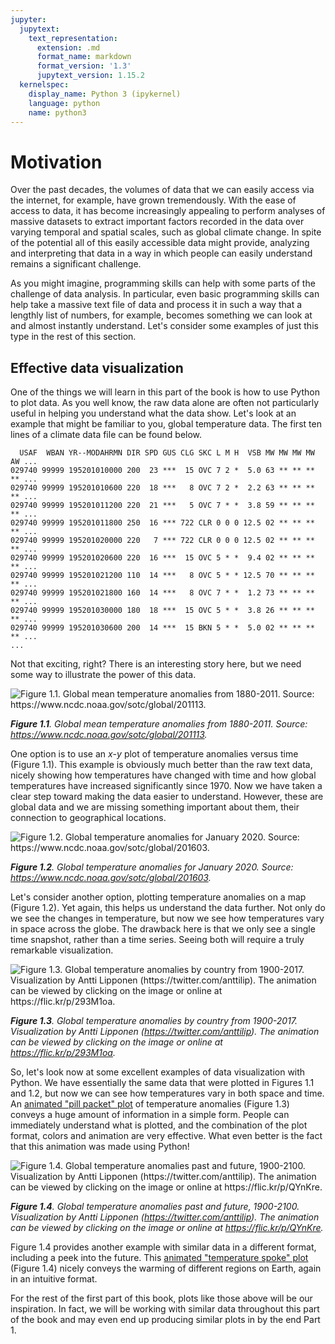 ```yaml
---
jupyter:
  jupytext:
    text_representation:
      extension: .md
      format_name: markdown
      format_version: '1.3'
      jupytext_version: 1.15.2
  kernelspec:
    display_name: Python 3 (ipykernel)
    language: python
    name: python3
---
```


<!-- #region editable=true slideshow={"slide_type": ""} -->
# Motivation

Over the past decades, the volumes of data that we can easily access via the internet, for example, have grown tremendously. With the ease of access to data, it has become increasingly appealing to perform analyses of massive datasets to extract important factors recorded in the data over varying temporal and spatial scales, such as global climate change. In spite of the potential all of this easily accessible data might provide, analyzing and interpreting that data in a way in which people can easily understand remains a significant challenge.

As you might imagine, programming skills can help with some parts of the challenge of data analysis. In particular, even basic programming skills can help take a massive text file of data and process it in such a way that a lengthly list of numbers, for example, becomes something we can look at and almost instantly understand. Let's consider some examples of just this type in the rest of this section.
<!-- #endregion -->

<!-- #region editable=true slideshow={"slide_type": ""} -->
## Effective data visualization

One of the things we will learn in this part of the book is how to use Python to plot data. As you well know, the raw data alone are often not particularly useful in helping you understand what the data show. Let's look at an example that might be familiar to you, global temperature data. The first ten lines of a climate data file can be found below.

```
  USAF  WBAN YR--MODAHRMN DIR SPD GUS CLG SKC L M H  VSB MW MW MW MW AW ...
029740 99999 195201010000 200  23 ***  15 OVC 7 2 *  5.0 63 ** ** ** ** ...
029740 99999 195201010600 220  18 ***   8 OVC 7 2 *  2.2 63 ** ** ** ** ...
029740 99999 195201011200 220  21 ***   5 OVC 7 * *  3.8 59 ** ** ** ** ...
029740 99999 195201011800 250  16 *** 722 CLR 0 0 0 12.5 02 ** ** ** ** ...
029740 99999 195201020000 220   7 *** 722 CLR 0 0 0 12.5 02 ** ** ** ** ...
029740 99999 195201020600 220  16 ***  15 OVC 5 * *  9.4 02 ** ** ** ** ...
029740 99999 195201021200 110  14 ***   8 OVC 5 * * 12.5 70 ** ** ** ** ...
029740 99999 195201021800 160  14 ***   8 OVC 7 * *  1.2 73 ** ** ** ** ...
029740 99999 195201030000 180  18 ***  15 OVC 5 * *  3.8 26 ** ** ** ** ...
029740 99999 195201030600 200  14 ***  15 BKN 5 * *  5.0 02 ** ** ** ** ...
...
```

Not that exciting, right? There is an interesting story here, but we need some way to illustrate the power of this data.
<!-- #endregion -->

<!-- #region editable=true slideshow={"slide_type": ""} -->
![_**Figure 1.1**. Global mean temperature anomalies from 1880-2011. Source: <https://www.ncdc.noaa.gov/sotc/global/201113>._](../img/temperature-anomalies-over-time.png)

_**Figure 1.1**. Global mean temperature anomalies from 1880-2011. Source: <https://www.ncdc.noaa.gov/sotc/global/201113>._

One option is to use an *x*-*y* plot of temperature anomalies versus time (Figure 1.1). This example is obviously much better than the raw text data, nicely showing how temperatures have changed with time and how global temperatures have increased significantly since 1970. Now we have taken a clear step toward making the data easier to understand. However, these are global data and we are missing something important about them, their connection to geographical locations.
<!-- #endregion -->

![_**Figure 1.2**. Global temperature anomalies for January 2020. Source: <https://www.ncdc.noaa.gov/sotc/global/201603>._](../img/global-temperature-anomalies.png)

_**Figure 1.2**. Global temperature anomalies for January 2020. Source: <https://www.ncdc.noaa.gov/sotc/global/201603>._

Let's consider another option, plotting temperature anomalies on a map (Figure 1.2). Yet again, this helps us understand the data further. Not only do we see the changes in temperature, but now we see how temperatures vary in space across the globe. The drawback here is that we only see a single time snapshot, rather than a time series. Seeing both will require a truly remarkable visualization.


![_**Figure 1.3**. Global temperature anomalies by country from 1900-2017. Visualization by Antti Lipponen (<https://twitter.com/anttilip>). The animation can be viewed by clicking on the image or online at <https://flic.kr/p/293M1oa>._](../img/lipponen-video-1.jpg)

_**Figure 1.3**. Global temperature anomalies by country from 1900-2017. Visualization by Antti Lipponen (<https://twitter.com/anttilip>). The animation can be viewed by clicking on the image or online at <https://flic.kr/p/293M1oa>._

So, let's look now at some excellent examples of data visualization with Python. We have essentially the same data that were plotted in Figures 1.1 and 1.2, but now we can see how temperatures vary in both space and time. An [animated "pill packet" plot]((https://flic.kr/p/293M1oa)) of temperature anomalies (Figure 1.3) conveys a huge amount of information in a simple form. People can immediately understand what is plotted, and the combination of the plot format, colors and animation are very effective. What even better is the fact that this animation was made using Python!


![_**Figure 1.4**. Global temperature anomalies past and future, 1900-2100. Visualization by Antti Lipponen (<https://twitter.com/anttilip>). The animation can be viewed by clicking on the image or online at <https://flic.kr/p/QYnKre>._](../img/lipponen-video-2.jpg)

_**Figure 1.4**. Global temperature anomalies past and future, 1900-2100. Visualization by Antti Lipponen (<https://twitter.com/anttilip>). The animation can be viewed by clicking on the image or online at <https://flic.kr/p/QYnKre>._

Figure 1.4 provides another example with similar data in a different format, including a peek into the future. This [animated "temperature spoke" plot](https://flic.kr/p/QYnKre) (Figure 1.4) nicely conveys the warming of different regions on Earth, again in an intuitive format.

For the rest of the first part of this book, plots like those above will be our inspiration. In fact, we will be working with similar data throughout this part of the book and may even end up producing similar plots in by the end Part 1.
